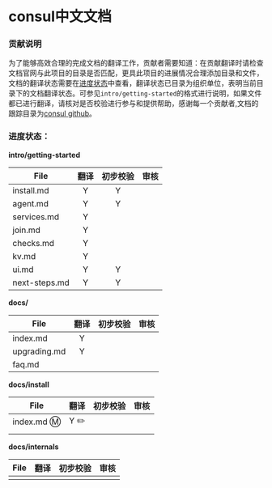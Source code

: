 # consul中文文档

### 贡献说明
为了能够高效合理的完成文档的翻译工作，贡献者需要知道：在贡献翻译时请检查文档官网与此项目的目录是否匹配，更具此项目的进展情况合理添加目录和文件，文档的翻译状态需要在[进度状态](进度状态)中查看，翻译状态已目录为组织单位，表明当前目录下的文档翻译状态。可参见`intro/getting-started`的格式进行说明，如果文件都已进行翻译，请核对是否校验进行参与和提供帮助，感谢每一个贡献者,文档的跟踪目录为[consul github](https://github.com/hashicorp/consul/tree/master/website/source)。
### 进度状态：
**intro/getting-started**

| File        | 翻译           | 初步校验  | 审核|
| ------------- |:-------------:|:-----:|:----:|
| install.md  | Y  |  Y | |
| agent.md | Y | Y| |
| services.md|Y|||
| join.md|Y|||
| checks.md|Y|||
| kv.md|Y|||
| ui.md|Y|Y||
| next-steps.md|Y|Y|||

**docs/**

| File        | 翻译           | 初步校验  | 审核|
| ------------- |:-------------:|:-----:|:----:|
| index.md  | Y  |   | |
| upgrading.md | Y | | |
| faq.md |  | | ||

**docs/install**

| File        | 翻译           | 初步校验  | 审核|
| ------------- |:-------------:|:-----:|:----:|
| index.md :m: | Y :pencil2:  |   | |
| |||||

**docs/internals**

| File        | 翻译           | 初步校验  | 审核|
| ------------- |:-------------:|:-----:|:----:|
||||||
